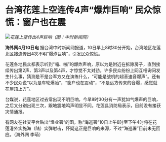 # 台湾花莲上空连传4声“爆炸巨响” 民众惊慌：窗户也在震

![](https://inews.gtimg.com/om_bt/Or8qnkQPNXBhvng4PJf2VfvwwBRGTiFih7AoRQvdWcw1cAA/1000)_花莲上空传出4声巨响（图：中时新闻网）_

**海外网4月10日电** 据台湾中时新闻网报道，10日早上8时30分开始，台湾地区花莲北区接连传出4次不明“爆炸巨响”，引发民众惊慌。

花莲各地民众都表示听到“嘣、嘣”的爆炸声响，原以为是附近在拆除房子，直到接续传出第2声、第3声以及第4声，才惊觉不太对劲。许多民众纷纷上网互相询问发生什么事，猜测是不是台军方又在演练什么，“可能是战机的超音速音爆声”。还有不少民众说“以为是车轮爆胎”，“窗户也在震动”，“不是远方传来的音爆，感觉就在屋顶上方”。

台媒说，花莲地区过去常出现不明巨响，今早8时30分有一声犹如气爆声的巨响，之后又分别出现三次，跟地震地鸣声明显不同。花莲县消防局表示，目前没有接获灾情通报。

有网友在社交平台贴出“渔业署”的函，称“海巡署”10日上午8时至下午4时将在花莲港外实施海（陆）实弹射击，怀疑这正是巨响的来源，不过“海巡署”目前未无回应。（海外网
李萌）

